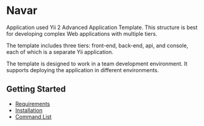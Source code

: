 Navar
===============================

Application used Yii 2 Advanced Application Template. This structure is best for
developing complex Web applications with multiple tiers.

The template includes three tiers: front-end, back-end, api, and console, each of which
is a separate Yii application.

The template is designed to work in a team development environment. It supports
deploying the application in different environments.

Getting Started
---------------

* [Requirements](start-requirements.md)
* [Installation](start-installation.md)
* [Command List](command-list.md)